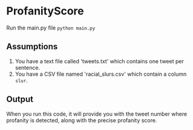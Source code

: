 # ProfanityScore
Run the main.py file
``` python main.py ```

## Assumptions
1. You have a text file called 'tweets.txt' which contains one tweet per sentence.
2. You have a CSV file named 'racial_slurs.csv' which contain a column ```slur```.

## Output
When you run this code, it will provide you with the tweet number where profanity is detected, along with the precise profanity score. 
